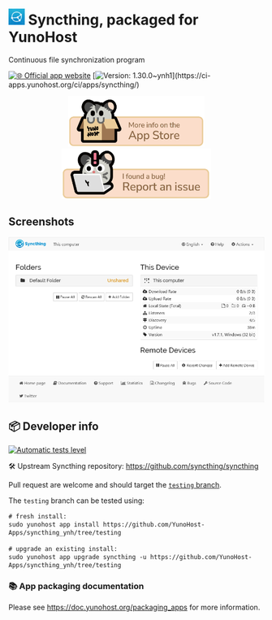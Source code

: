 <!--
N.B.: This README was automatically generated by <https://github.com/YunoHost/apps_tools/blob/main/readme_generator>
It shall NOT be edited by hand.
-->

<h1>
  <img src="https://raw.githubusercontent.com/YunoHost/apps/main/logos/syncthing.png" width="32px" alt="Logo of Syncthing">
  Syncthing, packaged for YunoHost
</h1>

Continuous file synchronization program

[![🌐 Official app website](https://img.shields.io/badge/Official_app_website-darkgreen?style=for-the-badge)](https://syncthing.net)
[![Version: 1.30.0~ynh1](https://img.shields.io/badge/Version-1.30.0~ynh1-rgb(18,138,11)?style=for-the-badge)](https://ci-apps.yunohost.org/ci/apps/syncthing/)

<div align="center">
<a href="https://apps.yunohost.org/app/syncthing"><img height="100px" src="https://github.com/YunoHost/yunohost-artwork/raw/refs/heads/main/badges/neopossum-badges/badge_more_info_on_the_appstore.svg"/></a>
<a href="https://github.com/YunoHost-Apps/syncthing_ynh/issues"><img height="100px" src="https://github.com/YunoHost/yunohost-artwork/raw/refs/heads/main/badges/neopossum-badges/badge_report_an_issue.svg"/></a>
</div>


## Screenshots
![Screenshot of Syncthing](./doc/screenshots/screenshot1.png)

## 📦 Developer info

[![Automatic tests level](https://apps.yunohost.org/badge/cilevel/syncthing)](https://ci-apps.yunohost.org/ci/apps/syncthing/)

🛠️ Upstream Syncthing repository: <https://github.com/syncthing/syncthing>

Pull request are welcome and should target the [`testing` branch](https://github.com/YunoHost-Apps/syncthing_ynh/tree/testing).

The `testing` branch can be tested using:
```
# fresh install:
sudo yunohost app install https://github.com/YunoHost-Apps/syncthing_ynh/tree/testing

# upgrade an existing install:
sudo yunohost app upgrade syncthing -u https://github.com/YunoHost-Apps/syncthing_ynh/tree/testing
```

### 📚 App packaging documentation

Please see <https://doc.yunohost.org/packaging_apps> for more information.